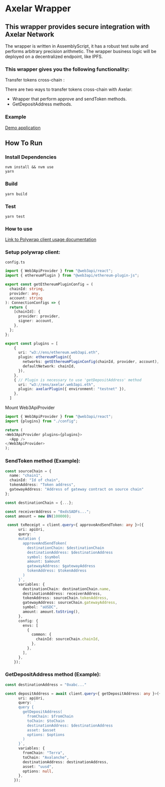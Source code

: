 # Axelar Wrapper

## This wrapper provides secure integration with Axelar Network
The wrapper is written in AssemblyScript, it has a robust test suite and performs arbitrary precision arithmetic. The wrapper business logic will be deployed on a decentralized endpoint, like IPFS.


### This wrapper gives you the following functionality: 
Transfer tokens cross-chain : 

There are two ways to transfer tokens cross-chain with Axelar:
  * Wrapper that perform approve and sendToken methods.
  * GetDepositAddress methods.
 
### Example
[Demo application](https://github.com/ConsiderItDone/axelar-demo-app)

## How To Run

### Install Dependencies
`nvm install && nvm use`  
`yarn`  

### Build
`yarn build`  

### Test
`yarn test` 

### How to use
[Link to Polywrap client usage documentation](https://docs.polywrap.io/reference/clients/js/client-js)

### Setup polywrap client:
`config.ts`
```typescript
import { Web3ApiProvider } from "@web3api/react";
import { ethereumPlugin } from "@web3api/ethereum-plugin-js";

export const getEthereumPluginConfig = (
  chainId: string,
  provider: any,
  account: string
): ConnectionConfigs => {
  return {
    [chainId]: {
      provider: provider,
      signer: account,
    },
  };
};

export const plugins = [
    {
      uri: "w3://ens/ethereum.web3api.eth",
      plugin: ethereumPlugin({
        networks: getEthereumPluginConfig(chainId, provider, account), 
        defaultNetwork: chainId,
      }),
    },
    { // Plugin is necessary to use 'getDepositAddress' method
      uri: "w3://ens/axelar.web3api.eth",
      plugin: axelarPlugin({ environment: "testnet" }),
    },
  ]
```
Mount Web3ApiProvider
```typescript
import { Web3ApiProvider } from "@web3api/react";
import {plugins} from "./config";

return (
<Web3ApiProvider plugins={plugins}>
  <App />
</Web3ApiProvider>
);
```

### SendToken method (Example): 
   
```typescript
const sourceChain = {
  name: "chain1",
  chainId: "Id of chain",
  tokenAddress: "Token address",
  gatewayAddress: "Address of gateway contract on source chain"
};

const destinationChain = {...};

const receiverAddress = "0xdsSADFs...";
const amount = new BN(100000);

 const txReceipt = client.query<{ approveAndSendToken: any }>({
      uri: apiUri,
      query: `
      mutation {
        approveAndSendToken(
          destinationChain: $destinationChain
          destinationAddress: $destinationAddress
          symbol: $symbol
          amount: $amount
          gatewayAddress: $gatewayAddress
          tokenAddress: $tokenAddress
        )
      }`,
      variables: {
        destinationChain: destinationChain.name,
        destinationAddress: receiverAddress,
        tokenAddress: sourceChain.tokenAddress,
        gatewayAddress: sourceChain.gatewayAddress,
        symbol: "aUSDC",
        amount: amount.toString(),
      },
      config: {
        envs: [
          {
            common: {
              chainId: sourceChain.chainId,
            },
          },
        ],
      },
    });
   ```

### GetDepositAddress method (Example):

```typescript
const destinationAddress = "0xabc..."

const depositAddress = await client.query<{ getDepositAddress: any }>({
      uri: apiUri,
      query: `
      query {
        getDepositAddress(
          fromChain: $fromChain
          toChain: $toChain
          destinationAddress: $destinationAddress
          asset: $asset
          options: $options
        )
      }`,
      variables: {
        fromChain: "Terra",
        toChain: "Avalanche",
        destinationAddress: destinationAddress,
        asset: "uusd",
        options: null,
      },
    });
```
